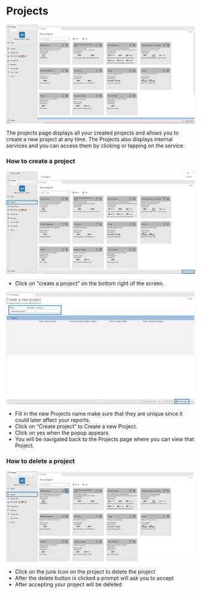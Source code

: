 # Projects

![](/assets/projects.png)

The projects page displays all your created projects and allows you to create a new project at any time. The Projects also displays internal services and you can access them by clicking or tapping on the service.

### How to create a project

![](/assets/Test.png)

* Click on “create a project” on the bottom right of the screen.

![](/assets/10.png)

* Fill in the new Projects name make sure that they are unique since it could later affect your reports.
* Click on “Create project” to Create a new Project.
* Click on yes when the popup appears
* You will be navigated back to the Projects page where you can view that Project.

### How to delete a project

![](/assets/11.png)

* Click on the junk Icon on the project to delete the project
* After the delete button is clicked a prompt will ask you to accept
* After accepting your project will be deleted